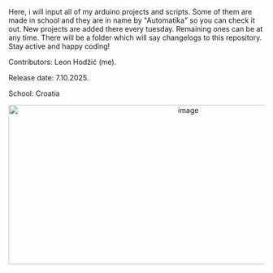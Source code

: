 Here, i will input all of my arduino projects and scripts. Some of them are made in school and they are in name by "Automatika" so you can check it out. New projects are added there every tuesday. Remaining ones can be at any time. There will be a folder which will say changelogs to this repository. Stay active and happy coding! 

Contributors: Leon Hodžić (me).

Release date: 7.10.2025.

School: Croatia

<p align="center">

<img width="692" height="314" alt="image" src="https://github.com/user-attachments/assets/dd009f42-3763-41b6-a227-7d5e7c49d18a" />

</p>



